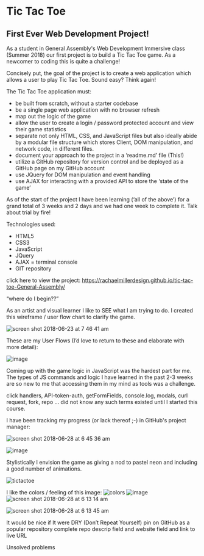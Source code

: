# Tic Tac Toe
## First Ever Web Development Project! 

As a student in General Assembly's Web Development Immersive class (Summer 2018) our first project is to build a Tic Tac Toe game. As a newcomer to coding this is quite a challenge!

Concisely put, the goal of the project is to create a web application which allows a user to play Tic Tac Toe. Sound easy? Think again!

The Tic Tac Toe application must:

- be built from scratch, without a starter codebase
- be a single page web application with no browser refresh
- map out the logic of the game
- allow the user to create a login / password protected account and view their game statistics
- separate not only HTML, CSS, and JavaScript files but also ideally abide by a modular file structure which stores Client, DOM manipulation, and network code, in different files. 
- document your approach to the project in a ‘readme.md’ file (This!)
- utilize a GitHub repository for version control and be deployed as a GitHub page on my GitHub account
- use JQuery for DOM manipulation and event handling
- use AJAX for interacting with a provided API to store the ‘state of the game’

As of the start of the project I have been learning (‘all of the above’) for a grand total of 3 weeks and 2 days and we had one week to complete it. Talk about trial by fire!

Technologies used:
- HTML5
- CSS3
- JavaScript
- JQuery
- AJAX
= terminal console
- GIT repository

click here to view the project: https://rachaelmillerdesign.github.io/tic-tac-toe-General-Assembly/

“where do I begin??”

As an artist and visual learner I like to SEE what I am trying to do.  I created this wireframe / user flow chart to clarify the game.

![screen shot 2018-06-23 at 7 46 41 am](https://user-images.githubusercontent.com/39502188/42028149-80622126-7a99-11e8-9f16-1524749f5490.jpg)

These are my User Flows (I’d love to return to these and elaborate with more detail):

![image](https://user-images.githubusercontent.com/39502188/42024296-d1f6e68e-7a8f-11e8-84b9-f90063edf6cc.png)


Coming up with the game logic in JavaScript was the hardest part for me.  The types of JS commands and logic I have learned in the past 2-3 weeks are so new to me that accessing them in my mind as tools was a challenge.

click handlers, API-token-auth, getFormFields, console.log, modals, curl request, fork, repo ... did not know any such terms existed until I started this course.

I have been tracking my progress (or lack thereof ;-\) in GitHub's project manager:

![screen shot 2018-06-28 at 6 45 36 am](https://user-images.githubusercontent.com/39502188/42029926-1c2cd736-7a9f-11e8-86ba-bfa07631afdd.jpg)

![image](https://user-images.githubusercontent.com/39502188/42032489-b59f7e3e-7aa7-11e8-8585-317d3de20e86.png)

Stylistically I envision the game as giving a nod to pastel neon and including a good number of animations.


![tictactoe](https://user-images.githubusercontent.com/39502188/42032736-9191bfb0-7aa8-11e8-8631-6487e00b0030.jpg)

I like the colors / feeling of this image:
![colors](https://user-images.githubusercontent.com/39502188/42030270-3a78037c-7aa0-11e8-8d6a-a2e94accb4c7.jpg)
![image](https://user-images.githubusercontent.com/39502188/42032801-bdac0236-7aa8-11e8-8094-f0cc3b507445.png)
![screen shot 2018-06-28 at 6 13 14 am](https://user-images.githubusercontent.com/39502188/42028533-8431956a-7a9a-11e8-8ee1-2a51db0de0ff.jpg)

![screen shot 2018-06-28 at 6 13 45 am](https://user-images.githubusercontent.com/39502188/42028530-81a12c98-7a9a-11e8-9e76-5256a3ff183a.jpg)

It would be nice if
It were DRY (Don’t Repeat Yourself)
pin on GitHub as a popular repository
complete repo descrip field and website field and link to live URL 

Unsolved problems
